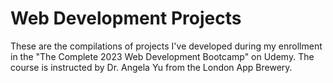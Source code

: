 # Web Development Projects

These are the compilations of projects I've developed during my enrollment in the "The Complete 2023 Web Development Bootcamp" on Udemy. 
The course is instructed by Dr. Angela Yu from the London App Brewery.

